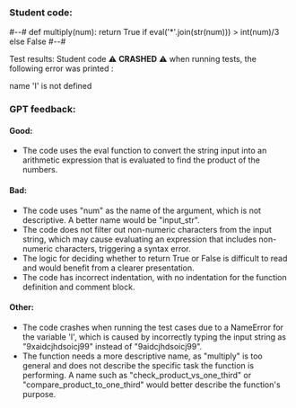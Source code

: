 ### Student code: 

#--#
def multiply(num):
    return True if eval('*'.join(str(num))) > int(num)/3 else False
#--#

 Test results: 
Student code :warning: **CRASHED** :warning: when running tests, the following error was printed : 

 name 'I' is not defined 



 ### GPT feedback: 

#### Good:
- The code uses the eval function to convert the string input into an arithmetic expression that is evaluated to find the product of the numbers.

#### Bad:
- The code uses "num" as the name of the argument, which is not descriptive. A better name would be "input_str".
- The code does not filter out non-numeric characters from the input string, which may cause evaluating an expression that includes non-numeric characters, triggering a syntax error.
- The logic for deciding whether to return True or False is difficult to read and would benefit from a clearer presentation.
- The code has incorrect indentation, with no indentation for the function definition and comment block.

#### Other:
- The code crashes when running the test cases due to a NameError for the variable 'I', which is caused by incorrectly typing the input string as "9xaidcjhdsoicj99" instead of "9aidcjhdsoicj99".
- The function needs a more descriptive name, as "multiply" is too general and does not describe the specific task the function is performing. A name such as "check_product_vs_one_third" or "compare_product_to_one_third" would better describe the function's purpose.
